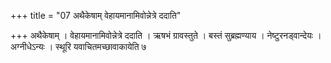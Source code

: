 +++
title = "07 अथैकेषाम् वेहायमानामिवोन्नेत्रे ददाति"

+++
अथैकेषाम् । वेहायमानामिवोन्नेत्रे ददाति । ऋषभं ग्रावस्तुते । बस्तं सुब्रह्मण्याय । नेष्टुरनड्वान्देयः । अग्नीधेऽन्यः । स्थूरि यवाचितमच्छावाकायेति ७